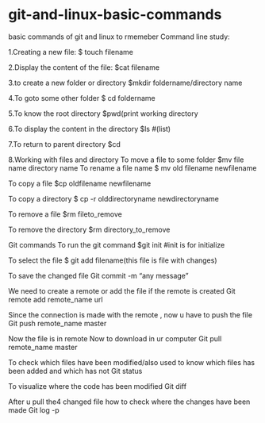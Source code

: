 # git-and-linux-basic-commands
basic commands of git and linux to rmemeber
Command line study:

1.Creating a new file:
$ touch filename

2.Display the content of the file:
$cat filename

3.to create a new folder or directory 
$mkdir foldername/directory name

4.To goto some other folder
$ cd foldername

5.To know the root directory
$pwd(print working directory

6.To display the content in the directory
$ls   #(list)

7.To return to parent directory
$cd 

8.Working with files and directory
To move a file to some folder
$mv file name directory name
To rename a file name
$ mv old filename newfilename

To copy a file
$cp oldfilename newfilename

To copy a directory
$ cp -r olddirectoryname newdirectoryname

To remove a file
$rm fileto_remove

To remove the directory
$rm directory_to_remove



Git commands
To run the git command
$git init   #init is for initialize

To select the file 
$ git add filename(this file is file with changes)

To save the changed file
Git commit -m “any message”

We need to create a remote or add the file if the remote is created
Git remote add remote_name url

Since the connection is made with the remote , now u have to push the file
Git push remote_name master

Now the file is in remote
Now to download in ur computer
Git pull remote_name master

To check which files have been modified/also used to know which files has been added and which has not
Git status

To visualize where the code has been modified
Git diff

After u pull the4 changed file how to check where the changes have been made
Git log -p




